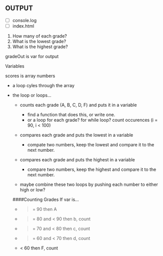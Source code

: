 

## OUTPUT

- [ ] console.log
- [ ] index.html
1. How many of each grade?
1. What is the lowest grade?
1. What is the highest grade?

gradeOut is var for output

Variables


scores is array numbers

- a loop cyles through the array
- the loop or loops...
	- counts each grade (A, B, C, D, F) and puts it in a variable
		- find a function that does this, or write one.
		- or a loop for each grade?
		for while loop?  count occurences (i = 90, i < 100)

	- compares each grade and puts the lowest in a variable
		- compate two numbers, keep the lowest and compare it to the next number.

	- compares each grade and puts the highest in a variable
		- compare two numbers, keep the highest and compare it to the next number.
	- maybe combine these two loops by pushing each number to either high or low?

	####Counting Grades
	If var is... 
	- >= 90 then A
	- >= 80 and < 90 then b, count
	- >= 70 and < 80 then c, count
	- >= 60 and < 70 then d, count
	- < 60 then F, count









